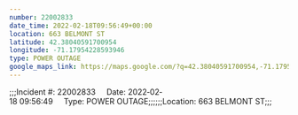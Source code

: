 ```yaml
---
number: 22002833
date_time: 2022-02-18T09:56:49+00:00
location: 663 BELMONT ST
latitude: 42.38040591700954
longitude: -71.17954228593946
type: POWER OUTAGE
google_maps_link: https://maps.google.com/?q=42.38040591700954,-71.17954228593946
---
```


;;;Incident #: 22002833     Date: 2022‐02‐18 09:56:49     Type: POWER OUTAGE;;;;;;Location: 663 BELMONT ST;;;
